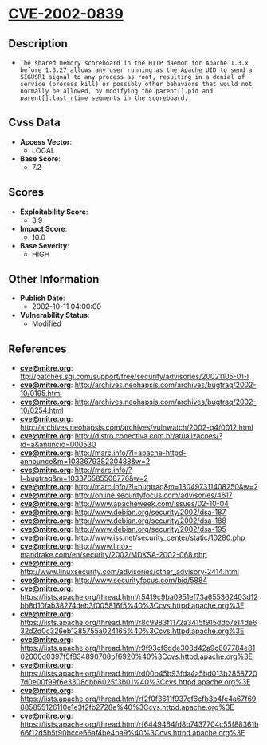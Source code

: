 
# [CVE-2002-0839](ftp://patches.sgi.com/support/free/security/advisories/20021105-01-I)

## Description

- `The shared memory scoreboard in the HTTP daemon for Apache 1.3.x before 1.3.27 allows any user running as the Apache UID to send a SIGUSR1 signal to any process as root, resulting in a denial of service (process kill) or possibly other behaviors that would not normally be allowed, by modifying the parent[].pid and parent[].last_rtime segments in the scoreboard.`

## Cvss Data

- **Access Vector**:
  - LOCAL
- **Base Score**:
  - 7.2

## Scores

- **Exploitability Score**:
  - 3.9
- **Impact Score**:
  - 10.0
- **Base Severity**:
  - HIGH

## Other Information

- **Publish Date**:
  - 2002-10-11 04:00:00
- **Vulnerability Status**:
  - Modified

## References

- **cve@mitre.org**: ftp://patches.sgi.com/support/free/security/advisories/20021105-01-I
- **cve@mitre.org**: http://archives.neohapsis.com/archives/bugtraq/2002-10/0195.html
- **cve@mitre.org**: http://archives.neohapsis.com/archives/bugtraq/2002-10/0254.html
- **cve@mitre.org**: http://archives.neohapsis.com/archives/vulnwatch/2002-q4/0012.html
- **cve@mitre.org**: http://distro.conectiva.com.br/atualizacoes/?id=a&anuncio=000530
- **cve@mitre.org**: http://marc.info/?l=apache-httpd-announce&m=103367938230488&w=2
- **cve@mitre.org**: http://marc.info/?l=bugtraq&m=103376585508776&w=2
- **cve@mitre.org**: http://marc.info/?l=bugtraq&m=130497311408250&w=2
- **cve@mitre.org**: http://online.securityfocus.com/advisories/4617
- **cve@mitre.org**: http://www.apacheweek.com/issues/02-10-04
- **cve@mitre.org**: http://www.debian.org/security/2002/dsa-187
- **cve@mitre.org**: http://www.debian.org/security/2002/dsa-188
- **cve@mitre.org**: http://www.debian.org/security/2002/dsa-195
- **cve@mitre.org**: http://www.iss.net/security_center/static/10280.php
- **cve@mitre.org**: http://www.linux-mandrake.com/en/security/2002/MDKSA-2002-068.php
- **cve@mitre.org**: http://www.linuxsecurity.com/advisories/other_advisory-2414.html
- **cve@mitre.org**: http://www.securityfocus.com/bid/5884
- **cve@mitre.org**: https://lists.apache.org/thread.html/r5419c9ba0951ef73a655362403d12bb8d10fab38274deb3f005816f5%40%3Ccvs.httpd.apache.org%3E
- **cve@mitre.org**: https://lists.apache.org/thread.html/r8c9983f1172a3415f915ddb7e14de632d2d0c326eb1285755a024165%40%3Ccvs.httpd.apache.org%3E
- **cve@mitre.org**: https://lists.apache.org/thread.html/r9f93cf6dde308d42a9c807784e8102600d0397f5f834890708bf6920%40%3Ccvs.httpd.apache.org%3E
- **cve@mitre.org**: https://lists.apache.org/thread.html/rd00b45b93fda4a5bd013b28587207d0e00f99f6e3308dbb6025f3b01%40%3Ccvs.httpd.apache.org%3E
- **cve@mitre.org**: https://lists.apache.org/thread.html/rf2f0f3611f937cf6cfb3b4fe4a67f69885855126110e1e3f2fb2728e%40%3Ccvs.httpd.apache.org%3E
- **cve@mitre.org**: https://lists.apache.org/thread.html/rf6449464fd8b7437704c55f88361b66f12d5b5f90bcce66af4be4ba9%40%3Ccvs.httpd.apache.org%3E
